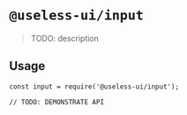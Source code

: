 # `@useless-ui/input`

> TODO: description

## Usage

```
const input = require('@useless-ui/input');

// TODO: DEMONSTRATE API
```

